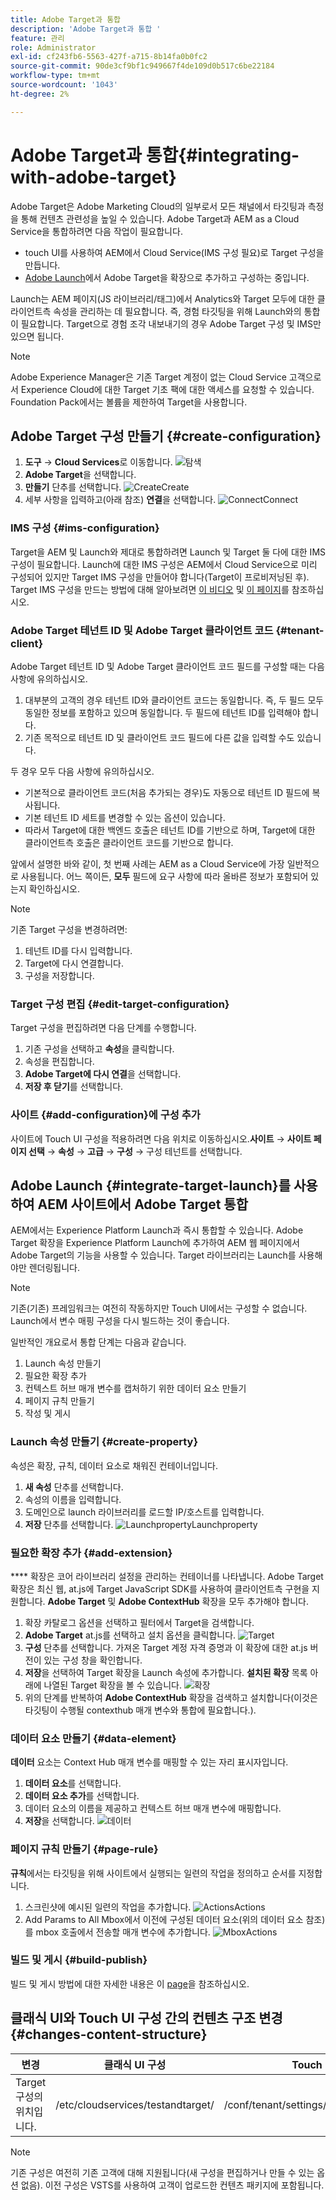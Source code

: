 ```yaml
---
title: Adobe Target과 통합
description: 'Adobe Target과 통합 '
feature: 관리
role: Administrator
exl-id: cf243fb6-5563-427f-a715-8b14fa0b0fc2
source-git-commit: 90de3cf9bf1c949667f4de109d0b517c6be22184
workflow-type: tm+mt
source-wordcount: '1043'
ht-degree: 2%

---
```


# Adobe Target과 통합{#integrating-with-adobe-target}

Adobe Target은 Adobe Marketing Cloud의 일부로서 모든 채널에서 타깃팅과 측정을 통해 컨텐츠 관련성을 높일 수 있습니다. Adobe Target과 AEM as a Cloud Service을 통합하려면 다음 작업이 필요합니다.

* touch UI를 사용하여 AEM에서 Cloud Service(IMS 구성 필요)로 Target 구성을 만듭니다.
* [Adobe Launch](https://docs.adobe.com/content/help/en/launch/using/intro/get-started/quick-start.html)에서 Adobe Target을 확장으로 추가하고 구성하는 중입니다.

Launch는 AEM 페이지(JS 라이브러리/태그)에서 Analytics와 Target 모두에 대한 클라이언트측 속성을 관리하는 데 필요합니다. 즉, 경험 타깃팅을 위해 Launch와의 통합이 필요합니다. Target으로 경험 조각 내보내기의 경우 Adobe Target 구성 및 IMS만 있으면 됩니다.

>[!NOTE]
>
>Adobe Experience Manager은 기존 Target 계정이 없는 Cloud Service 고객으로서 Experience Cloud에 대한 Target 기초 팩에 대한 액세스를 요청할 수 있습니다. Foundation Pack에서는 볼륨을 제한하여 Target을 사용합니다.

## Adobe Target 구성 만들기 {#create-configuration}

1. **도구** → **Cloud Services**로 이동합니다.
   ![](assets/cloudservice1.png "탐색")
2. **Adobe Target**&#x200B;을 선택합니다.
3. **만들기** 단추를 선택합니다.
   ![](assets/tenant1.png "CreateCreate")
4. 세부 사항을 입력하고(아래 참조) **연결**을 선택합니다.
   ![](assets/open_screen1.png "ConnectConnect")

### IMS 구성 {#ims-configuration}

Target을 AEM 및 Launch와 제대로 통합하려면 Launch 및 Target 둘 다에 대한 IMS 구성이 필요합니다. Launch에 대한 IMS 구성은 AEM에서 Cloud Service으로 미리 구성되어 있지만 Target IMS 구성을 만들어야 합니다(Target이 프로비저닝된 후). Target IMS 구성을 만드는 방법에 대해 알아보려면 [이 비디오](https://helpx.adobe.com/kr/experience-manager/kt/sites/using/aem-sites-target-standard-technical-video-understand.html) 및 [이 페이지](https://docs.adobe.com/content/help/en/experience-manager-65/administering/integration/integration-ims-adobe-io.html)를 참조하십시오.

### Adobe Target 테넌트 ID 및 Adobe Target 클라이언트 코드 {#tenant-client}

Adobe Target 테넌트 ID 및 Adobe Target 클라이언트 코드 필드를 구성할 때는 다음 사항에 유의하십시오.

1. 대부분의 고객의 경우 테넌트 ID와 클라이언트 코드는 동일합니다. 즉, 두 필드 모두 동일한 정보를 포함하고 있으며 동일합니다. 두 필드에 테넌트 ID를 입력해야 합니다.
2. 기존 목적으로 테넌트 ID 및 클라이언트 코드 필드에 다른 값을 입력할 수도 있습니다.

두 경우 모두 다음 사항에 유의하십시오.

* 기본적으로 클라이언트 코드(처음 추가되는 경우)도 자동으로 테넌트 ID 필드에 복사됩니다.
* 기본 테넌트 ID 세트를 변경할 수 있는 옵션이 있습니다.
* 따라서 Target에 대한 백엔드 호출은 테넌트 ID를 기반으로 하며, Target에 대한 클라이언트측 호출은 클라이언트 코드를 기반으로 합니다.

앞에서 설명한 바와 같이, 첫 번째 사례는 AEM as a Cloud Service에 가장 일반적으로 사용됩니다. 어느 쪽이든, **모두** 필드에 요구 사항에 따라 올바른 정보가 포함되어 있는지 확인하십시오.

>[!NOTE]
>
> 기존 Target 구성을 변경하려면:
>
> 1. 테넌트 ID를 다시 입력합니다.
> 2. Target에 다시 연결합니다.
> 3. 구성을 저장합니다.


### Target 구성 편집 {#edit-target-configuration}

Target 구성을 편집하려면 다음 단계를 수행합니다.

1. 기존 구성을 선택하고 **속성**&#x200B;을 클릭합니다.
2. 속성을 편집합니다.
3. **Adobe Target에 다시 연결**&#x200B;을 선택합니다.
4. **저장 후 닫기**&#x200B;를 선택합니다.

### 사이트 {#add-configuration}에 구성 추가

사이트에 Touch UI 구성을 적용하려면 다음 위치로 이동하십시오.**사이트** → **사이트 페이지 선택** → **속성** → **고급** → **구성** → 구성 테넌트를 선택합니다.

## Adobe Launch {#integrate-target-launch}를 사용하여 AEM 사이트에서 Adobe Target 통합

AEM에서는 Experience Platform Launch과 즉시 통합할 수 있습니다. Adobe Target 확장을 Experience Platform Launch에 추가하여 AEM 웹 페이지에서 Adobe Target의 기능을 사용할 수 있습니다. Target 라이브러리는 Launch를 사용해야만 렌더링됩니다.

>[!NOTE]
>
>기존(기존) 프레임워크는 여전히 작동하지만 Touch UI에서는 구성할 수 없습니다. Launch에서 변수 매핑 구성을 다시 빌드하는 것이 좋습니다.

일반적인 개요로서 통합 단계는 다음과 같습니다.

1. Launch 속성 만들기
2. 필요한 확장 추가
3. 컨텍스트 허브 매개 변수를 캡처하기 위한 데이터 요소 만들기
4. 페이지 규칙 만들기
5. 작성 및 게시

### Launch 속성 만들기 {#create-property}

속성은 확장, 규칙, 데이터 요소로 채워진 컨테이너입니다.

1. **새 속성** 단추를 선택합니다.
2. 속성의 이름을 입력합니다.
3. 도메인으로 launch 라이브러리를 로드할 IP/호스트를 입력합니다.
4. **저장** 단추를 선택합니다.
   ![](assets/properties_newproperty1.png "LaunchpropertyLaunchproperty")

### 필요한 확장 추가 {#add-extension}

**** 확장은 코어 라이브러리 설정을 관리하는 컨테이너를 나타냅니다. Adobe Target 확장은 최신 웹, at.js에 Target JavaScript SDK를 사용하여 클라이언트측 구현을 지원합니다. **Adobe Target** 및 **Adobe ContextHub** 확장을 모두 추가해야 합니다.

1. 확장 카탈로그 옵션을 선택하고 필터에서 Target을 검색합니다.
2. **Adobe Target** at.js를 선택하고 설치 옵션을 클릭합니다.
   ![Target ](assets/search_ext1.png "SearchTarget 검색")
3. **구성** 단추를 선택합니다. 가져온 Target 계정 자격 증명과 이 확장에 대한 at.js 버전이 있는 구성 창을 확인합니다.
4. **저장**&#x200B;을 선택하여 Target 확장을 Launch 속성에 추가합니다. **설치된 확장** 목록 아래에 나열된 Target 확장을 볼 수 있습니다.
   ![확장 ](assets/configure_extension1.png "저장 확장")
5. 위의 단계를 반복하여 **Adobe ContextHub** 확장을 검색하고 설치합니다(이것은 타깃팅이 수행될 contexthub 매개 변수와 통합에 필요합니다.).

### 데이터 요소 만들기 {#data-element}

**데이터** 요소는 Context Hub 매개 변수를 매핑할 수 있는 자리 표시자입니다.

1. **데이터 요소**&#x200B;를 선택합니다.
2. **데이터 요소 추가**&#x200B;를 선택합니다.
3. 데이터 요소의 이름을 제공하고 컨텍스트 허브 매개 변수에 매핑합니다.
4. **저장**을 선택합니다.
   ![데이터 ](assets/data_elem1.png "요소 데이터 요소")

### 페이지 규칙 만들기 {#page-rule}

**규칙**&#x200B;에서는 타깃팅을 위해 사이트에서 실행되는 일련의 작업을 정의하고 순서를 지정합니다.

1. 스크린샷에 예시된 일련의 작업을 추가합니다.
   ![](assets/rules1.png "ActionsActions")
2. Add Params to All Mbox에서 이전에 구성된 데이터 요소(위의 데이터 요소 참조)를 mbox 호출에서 전송할 매개 변수에 추가합니다.
   ![](assets/map_data1.png "MboxActions")

### 빌드 및 게시 {#build-publish}

빌드 및 게시 방법에 대한 자세한 내용은 이 [page](https://docs.adobe.com/content/help/en/experience-manager-learn/aem-target-tutorial/aem-target-implementation/using-launch-adobe-io.html)을 참조하십시오.

## 클래식 UI와 Touch UI 구성 간의 컨텐츠 구조 변경 {#changes-content-structure}

| **변경** | **클래식 UI 구성** | **Touch UI 구성** | **결과** |
|---|---|---|---|
| Target 구성의 위치입니다. | /etc/cloudservices/testandtarget/ | /conf/tenant/settings/cloudservices/target | 이전 여러 구성이 /etc/cloudservices/testandtarget 아래에 있지만 이제 단일 구성이 임차인 아래에 있습니다. |

>[!NOTE]
>
>기존 구성은 여전히 기존 고객에 대해 지원됩니다(새 구성을 편집하거나 만들 수 있는 옵션 없음). 이전 구성은 VSTS를 사용하여 고객이 업로드한 컨텐츠 패키지에 포함됩니다.
